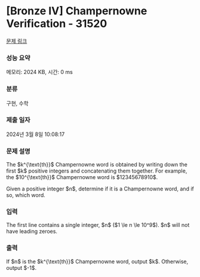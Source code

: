 # [Bronze IV] Champernowne Verification - 31520 

[문제 링크](https://www.acmicpc.net/problem/31520) 

### 성능 요약

메모리: 2024 KB, 시간: 0 ms

### 분류

구현, 수학

### 제출 일자

2024년 3월 8일 10:08:17

### 문제 설명

<p>The $k^{\text{th}}$ Champernowne word is obtained by writing down the first $k$ positive integers and concatenating them together. For example, the $10^{\text{th}}$ Champernowne word is $12345678910$.</p>

<p>Given a positive integer $n$, determine if it is a Champernowne word, and if so, which word.</p>

### 입력 

 <p>The first line contains a single integer, $n$ ($1 \le n \le 10^9$). $n$ will not have leading zeroes.</p>

### 출력 

 <p>If $n$ is the $k^{\text{th}}$ Champernowne word, output $k$. Otherwise, output $-1$.</p>

